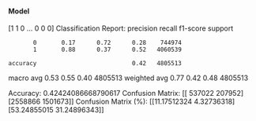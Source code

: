 #### Model
[1 1 0 ... 0 0 0]
Classification Report:
              precision    recall  f1-score   support

           0       0.17      0.72      0.28    744974
           1       0.88      0.37      0.52   4060539

    accuracy                           0.42   4805513
   macro avg       0.53      0.55      0.40   4805513
weighted avg       0.77      0.42      0.48   4805513

Accuracy: 0.42424086668790617
Confusion Matrix:
[[ 537022  207952]
 [2558866 1501673]]
Confusion Matrix (%):
[[11.17512324  4.32736318]
 [53.24855015 31.24896343]]
